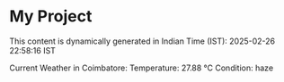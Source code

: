 # My Project

This content is dynamically generated in Indian Time (IST): 2025-02-26 22:58:16 IST


Current Weather in Coimbatore:
Temperature: 27.88 °C
Condition: haze
